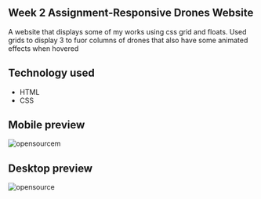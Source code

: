 ## Week 2 Assignment-Responsive Drones Website

A website that displays some of my works using css grid and floats. Used grids to display 3 to fuor columns of drones that also have some animated effects when hovered

## Technology used
* HTML
* CSS

## Mobile preview
![opensourcem](https://user-images.githubusercontent.com/37313213/64221549-3e2e8680-ce9b-11e9-94aa-219f4805681e.png)

## Desktop preview
![opensource](https://user-images.githubusercontent.com/37313213/64221393-bea0b780-ce9a-11e9-9075-8ae527438d99.png)
